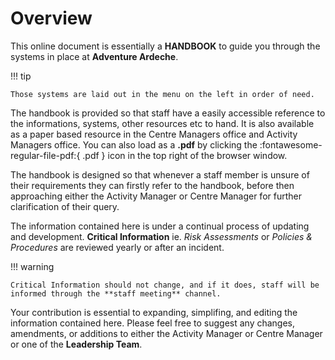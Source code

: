 # Overview

This online document is essentially a **HANDBOOK** to guide you through the systems in place at **Adventure Ardeche**.

!!! tip

    Those systems are laid out in the menu on the left in order of need.

The handbook is provided so that staff have a easily accessible reference to the informations, systems, other resources etc to hand. It is also available as a paper based resource in the Centre Managers office and Activity Managers office. You can also load as a **.pdf** by clicking the :fontawesome-regular-file-pdf:{ .pdf } icon in the top right of the browser window.

The handbook is designed so that whenever a staff member is unsure of their requirements they can firstly refer to the handbook, before then approaching either the Activity Manager or Centre Manager for further clarification of their query.

The information contained here is under a continual process of updating and development.  **Critical Information** ie. *Risk Assessments* or *Policies & Procedures* are reviewed yearly or after an incident. 

!!! warning

    Critical Information should not change, and if it does, staff will be informed through the **staff meeting** channel.

Your contribution is essential to expanding, simplifing, and editing the information contained here. Please feel free to suggest any changes, amendments, or additions to either the Activity Manager or Centre Manager or one of the **Leadership Team**.